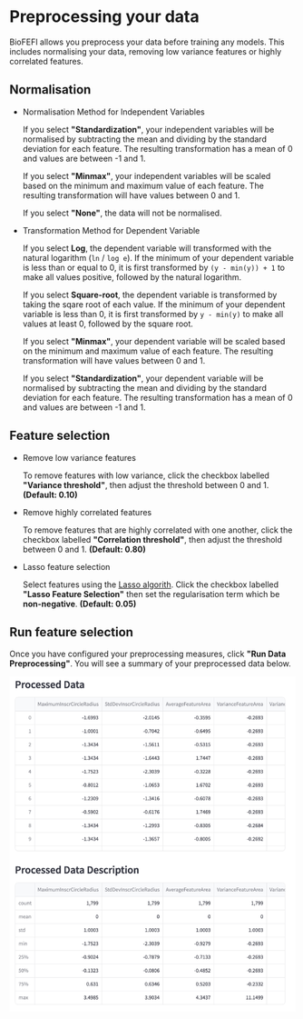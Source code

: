 # Preprocessing your data
BioFEFI allows you preprocess your data before training any models. This includes normalising your data, removing low variance features or highly correlated features.

## Normalisation
- Normalisation Method for Independent Variables

    If you select **"Standardization"**, your independent variables will be normalised by subtracting the mean and dividing by the standard deviation for each feature. The resulting transformation has a mean of 0 and values are between -1 and 1.

    If you select **"Minmax"**, your independent variables will be scaled based on the minimum and maximum value of each feature. The resulting transformation will have values between 0 and 1.

    If you select **"None"**, the data will not be normalised.

- Transformation Method for Dependent Variable

    If you select **Log**, the dependent variable will transformed with the natural logarithm (`ln` / `log e`). If the minimum of your dependent variable is less than or equal to 0, it is first transformed by `(y - min(y)) + 1` to make all values positive, followed by the natural logarithm.

    If you select **Square-root**, the dependent variable is transformed by taking the sqare root of each value. If the minimum of your dependent variable is less than 0, it is first transformed by `y - min(y)` to make all values at least 0, followed by the square root.

    If you select **"Minmax"**, your dependent variable will be scaled based on the minimum and maximum value of each feature. The resulting transformation will have values between 0 and 1.

    If you select **"Standardization"**, your dependent variable will be normalised by subtracting the mean and dividing by the standard deviation for each feature. The resulting transformation has a mean of 0 and values are between -1 and 1.

## Feature selection
- Remove low variance features

    To remove features with low variance, click the checkbox labelled **"Variance threshold"**, then adjust the threshold between 0 and 1. **(Default: 0.10)**

- Remove highly correlated features

    To remove features that are highly correlated with one another, click the checkbox labelled **"Correlation threshold"**, then adjust the threshold between 0 and 1. **(Default: 0.80)**

- Lasso feature selection

    Select features using the [Lasso algorith](https://en.wikipedia.org/wiki/Lasso_(statistics)). Click the checkbox labelled **"Lasso Feature Selection"** then set the regularisation term which be **non-negative**. **(Default: 0.05)**

## Run feature selection
Once you have configured your preprocessing measures, click **"Run Data Preprocessing"**. You will see a summary of your preprocessed data below.

![New experiment page](../_static/preprocessing-results.png)